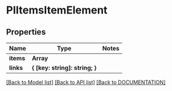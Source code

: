 # PIItemsItemElement

## Properties
Name | Type | Notes
------------ | ------------- | -------------
**items** | **Array<PIItemElement>**
**links** | **{ [key: string]: string; }**

[[Back to Model list]](../../DOCUMENTATION.md#documentation-for-models) [[Back to API list]](../../DOCUMENTATION.md#documentation-for-api-endpoints) [[Back to DOCUMENTATION]](../../DOCUMENTATION.md)
